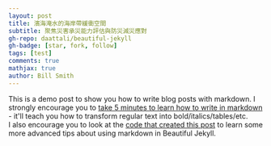 ```yaml
---
layout: post
title: 濱海淹水的海岸帶緩衝空間
subtitle: 聚焦災害承災能力評估與防災減災應對
gh-repo: daattali/beautiful-jekyll
gh-badge: [star, fork, follow]
tags: [test]
comments: true
mathjax: true
author: Bill Smith
---
```



This is a demo post to show you how to write blog posts with markdown.  I strongly encourage you to [take 5 minutes to learn how to write in markdown](https://markdowntutorial.com/) - it'll teach you how to transform regular text into bold/italics/tables/etc.<br/>I also encourage you to look at the [code that created this post](https://raw.githubusercontent.com/daattali/beautiful-jekyll/master/_posts/2020-02-28-sample-markdown.md) to learn some more advanced tips about using markdown in Beautiful Jekyll.

